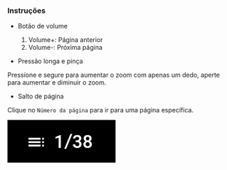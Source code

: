### Instruções

- Botão de volume 

  1. Volume+: Página anterior
  2. Volume-: Próxima página

- Pressão longa e pinça

Pressione e segure para aumentar o zoom com apenas um dedo, aperte para aumentar e diminuir o zoom.

- Salto de página

Clique no `Número da página` para ir para uma página específica.

![page](page.png)
